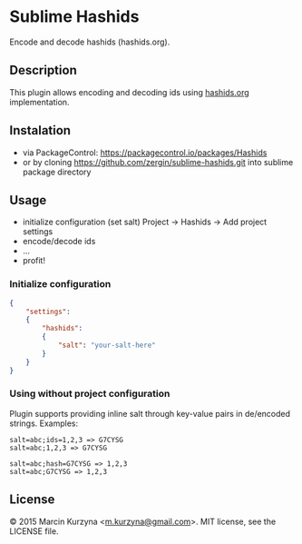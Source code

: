 # Sublime Hashids

Encode and decode hashids (hashids.org).

## Description

This plugin allows encoding and decoding ids using [hashids.org](http://hashids.org/) implementation.

## Instalation

 - via PackageControl: https://packagecontrol.io/packages/Hashids
 - or by cloning https://github.com/zergin/sublime-hashids.git into sublime package directory

## Usage

- initialize configuration (set salt)
  Project -> Hashids -> Add project settings
- encode/decode ids
- ...
- profit!

### Initialize configuration


```json
{
    "settings":
    {
        "hashids":
        {
            "salt": "your-salt-here"
        }
    }
}
```

### Using without project configuration

Plugin supports providing inline salt through key-value pairs in de/encoded strings. Examples:

```
salt=abc;ids=1,2,3 => G7CYSG
salt=abc;1,2,3 => G7CYSG
```

```
salt=abc;hash=G7CYSG => 1,2,3
salt=abc;G7CYSG => 1,2,3
```

## License

&copy; 2015 Marcin Kurzyna <[m.kurzyna@gmail.com](m.kurzyna@gmail.com)>.
MIT license, see the LICENSE file.
